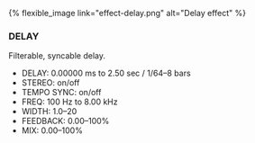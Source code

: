 {% flexible_image link="effect-delay.png" alt="Delay effect" %}

### DELAY
Filterable, syncable delay.

* DELAY: 0.00000 ms to 2.50 sec / 1/64–8 bars
* STEREO: on/off
* TEMPO SYNC: on/off
* FREQ: 100 Hz to 8.00 kHz
* WIDTH: 1.0–20
* FEEDBACK: 0.00–100%
* MIX: 0.00–100%
